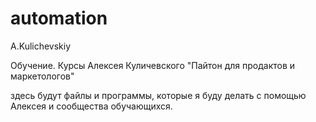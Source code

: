 # automation
 A.Kulichevskiy

Обучение. Курсы Алексея Куличевского "Пайтон для продактов и маркетологов"

здесь будут файлы и программы, которые я буду делать с помощью Алексея и сообщества обучающихся. 

